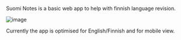 Suomi Notes is a basic web app to help with finnish language revision.

![image](https://github.com/Curtis-Thomas/suominotes/assets/83663235/1c2deb0b-0616-4749-ba1d-8c8843d5e418)



Currently the app is optimised for English/Finnish and for mobile view. 
